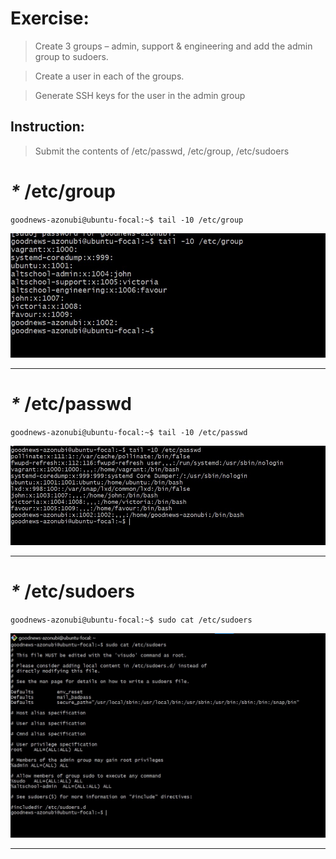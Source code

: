 # Exercise:

> Create 3 groups – admin, support & engineering and add the admin group to sudoers.

> Create a user in each of the groups.

> Generate SSH keys for the user in the admin group

## Instruction:

> Submit the contents of /etc/passwd, /etc/group, /etc/sudoers

# _\*_ **/etc/group**

`goodnews-azonubi@ubuntu-focal:~$ tail -10 /etc/group`

![cal](/Exercise3/img/group.jpg)

---

# _\*_ **/etc/passwd**

`goodnews-azonubi@ubuntu-focal:~$ tail -10 /etc/passwd`

![cal](/Exercise3/img/passwd.jpg)

---

# _\*_ **/etc/sudoers**

`goodnews-azonubi@ubuntu-focal:~$ sudo cat /etc/sudoers`

![cal](/Exercise3/img/sudoers.jpg)

---
